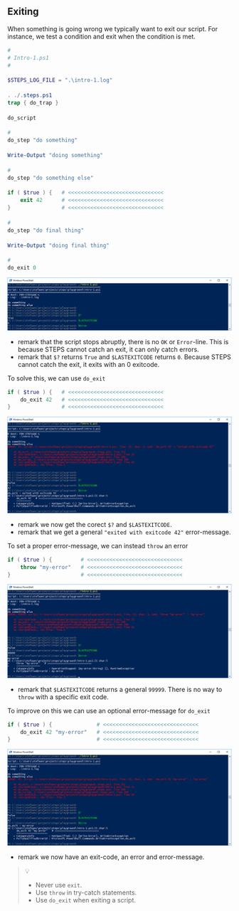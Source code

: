 ## Exiting

When something is going wrong we typically want to exit our script.  For instance, we test a condition and exit when the condition is met.

```powershell
#
# Intro-1.ps1
#

$STEPS_LOG_FILE = ".\intro-1.log"

. ./.steps.ps1
trap { do_trap }

do_script

#
do_step "do something"

Write-Output "doing something"

#
do_step "do something else"

if ( $true ) {   # <<<<<<<<<<<<<<<<<<<<<<<<<<<<<<
    exit 42      # <<<<<<<<<<<<<<<<<<<<<<<<<<<<<<
}                # <<<<<<<<<<<<<<<<<<<<<<<<<<<<<<

#
do_step "do final thing"

Write-Output "doing final thing"

#
do_exit 0
```

![intro-1.catch.png](./screenshots/intro-1.exiting.exit.png)

- remark that the script stops abruptly, there is no `OK` or `Error`-line.  This is because STEPS cannot catch an exit, it can only catch errors.
- remark that `$?` returns `True` and `$LASTEXITCODE` returns `0`.  Because STEPS cannot catch the exit, it exits with an 0 exitcode.

To solve this, we can use `do_exit`

```powershell
if ( $true ) {   # <<<<<<<<<<<<<<<<<<<<<<<<<<<<<<
    do_exit 42   # <<<<<<<<<<<<<<<<<<<<<<<<<<<<<<
}                # <<<<<<<<<<<<<<<<<<<<<<<<<<<<<<
```

![intro-1.catch.png](./screenshots/intro-1.exiting.do_exit-without-message.png)

- remark we now get the corect `$?` and `$LASTEXITCODE`.
- remark that we get a general `"exited with exitcode 42"` error-message.

To set a  proper error-message, we can instead `throw` an error

```powershell
if ( $true ) {         # <<<<<<<<<<<<<<<<<<<<<<<<<<<<<<
    throw "my-error"   # <<<<<<<<<<<<<<<<<<<<<<<<<<<<<<
}                      # <<<<<<<<<<<<<<<<<<<<<<<<<<<<<<
```

![intro-1.catch.png](./screenshots/intro-1.exiting.throw.png)

- remark that `$LASTEXITCODE` returns a general `99999`.  There is no way to `throw` with a specific exit code.

To improve on this we can use an optional error-message for `do_exit`

```powershell
if ( $true ) {              # <<<<<<<<<<<<<<<<<<<<<<<<<<<<<<
    do_exit 42 "my-error"   # <<<<<<<<<<<<<<<<<<<<<<<<<<<<<<
}                           # <<<<<<<<<<<<<<<<<<<<<<<<<<<<<<
```

![intro-1.catch.png](./screenshots/intro-1.exiting.do_exit.png)

- remark we now have an exit-code, an error and error-message.

> :bulb:  
> - Never use `exit`.  
> - Use `throw` in try-catch statements.  
> - Use `do_exit` when exiting a script.
